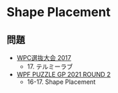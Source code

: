 # Shape Placement

## 問題
- [WPC選抜大会 2017](../questions/jwpc2017.md)
	- 17\. テルミーラブ
- [WPF PUZZLE GP 2021 ROUND 2](../questions/wpfpgp2021_2.md)
	- 16-17. Shape Placement
